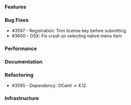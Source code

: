 ### Features 

### Bug Fixes

- #3597 - Registration: Trim license key before submitting
- #3600 - OSX: Fix crash on selecting native menu item

### Performance

### Documentation

### Refactoring

- #3595 - Dependency: OCaml -> 4.12

### Infrastructure
